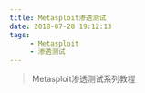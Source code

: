 ```yaml
---
title: Metasploit渗透测试
date: 2018-07-28 19:12:13
tags:
     - Metasploit
     - 渗透测试
---
```

>Metasploit渗透测试系列教程

